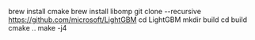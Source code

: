 
brew install cmake
brew install libomp
git clone --recursive https://github.com/microsoft/LightGBM
cd LightGBM
mkdir build
cd build
cmake ..
make -j4
